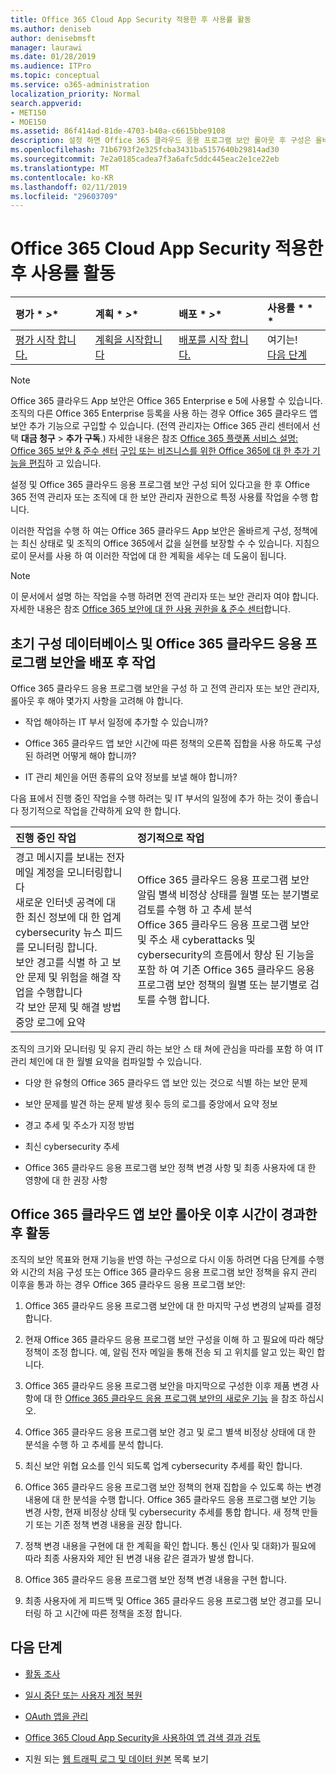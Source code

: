 ```yaml
---
title: Office 365 Cloud App Security 적용한 후 사용률 활동
ms.author: deniseb
author: denisebmsft
manager: laurawi
ms.date: 01/28/2019
ms.audience: ITPro
ms.topic: conceptual
ms.service: o365-administration
localization_priority: Normal
search.appverid:
- MET150
- MOE150
ms.assetid: 86f414ad-81de-4703-b40a-c6615bbe9108
description: 설정 하면 Office 365 클라우드 응용 프로그램 보안 롤아웃 후 구성은 올바른 하의 정기적 검토 준비 하는 특정 작업을 수행 합니다.
ms.openlocfilehash: 71b6793f2e325fcba3431ba5157640b29814ad30
ms.sourcegitcommit: 7e2a0185cadea7f3a6afc5ddc445eac2e1ce22eb
ms.translationtype: MT
ms.contentlocale: ko-KR
ms.lasthandoff: 02/11/2019
ms.locfileid: "29603709"
---
```

# <a name="utilization-activities-after-rolling-out-office-365-cloud-app-security"></a>Office 365 Cloud App Security 적용한 후 사용률 활동
  
|평가 * *\>**|계획 * *\>**|배포 * *\>**|사용률 * * *|
|:-----|:-----|:-----|:-----|
|[평가 시작 합니다.](office-365-cas-overview.md) <br/> |[계획을 시작합니다](get-ready-for-office-365-cas.md) <br/> |[배포를 시작 합니다.](turn-on-office-365-cas.md) <br/> |여기는!  <br/> [다음 단계](review-office-365-cas-alerts.md) <br/> |
   
> [!NOTE]
> Office 365 클라우드 App 보안은 Office 365 Enterprise e 5에 사용할 수 있습니다. 조직의 다른 Office 365 Enterprise 등록을 사용 하는 경우 Office 365 클라우드 앱 보안 추가 기능으로 구입할 수 있습니다. (전역 관리자는 Office 365 관리 센터에서 선택 **대금 청구** \> **추가 구독**.) 자세한 내용은 참조 [Office 365 플랫폼 서비스 설명: Office 365 보안 &amp; 준수 센터](https://docs.microsoft.com/office365/servicedescriptions/office-365-platform-service-description/office-365-securitycompliance-center) [구입 또는 비즈니스를 위한 Office 365에 대 한 추가 기능을 편집](https://support.office.com/article/4e7b57d6-b93b-457d-aecd-0ea58bff07a6)하 고 있습니다. 
  
설정 및 Office 365 클라우드 응용 프로그램 보안 구성 되어 있다고을 한 후 Office 365 전역 관리자 또는 조직에 대 한 보안 관리자 권한으로 특정 사용률 작업을 수행 합니다. 

이러한 작업을 수행 하 여는 Office 365 클라우드 App 보안은 올바르게 구성, 정책에는 최신 상태로 및 조직의 Office 365에서 값을 실현를 보장할 수 수 있습니다. 지침으로이 문서를 사용 하 여 이러한 작업에 대 한 계획을 세우는 데 도움이 됩니다.
  
> [!NOTE]
> 이 문서에서 설명 하는 작업을 수행 하려면 전역 관리자 또는 보안 관리자 여야 합니다. 자세한 내용은 참조 [Office 365 보안에 대 한 사용 권한을 &amp; 준수 센터](permissions-in-the-security-and-compliance-center.md)합니다. 
    
## <a name="activities-after-the-initial-configuration-and-rollout-of-office-365-cloud-app-security"></a>초기 구성 데이터베이스 및 Office 365 클라우드 응용 프로그램 보안을 배포 후 작업

Office 365 클라우드 응용 프로그램 보안을 구성 하 고 전역 관리자 또는 보안 관리자, 롤아웃 후 해야 몇가지 사항을 고려해 야 합니다.
  
- 작업 해야하는 IT 부서 일정에 추가할 수 있습니까?
    
- Office 365 클라우드 앱 보안 시간에 따른 정책의 오른쪽 집합을 사용 하도록 구성 된 하려면 어떻게 해야 합니까?
    
- IT 관리 체인을 어떤 종류의 요약 정보를 보낼 해야 합니까?
    
다음 표에서 진행 중인 작업을 수행 하려는 및 IT 부서의 일정에 추가 하는 것이 좋습니다 정기적으로 작업을 간략하게 요약 한 합니다.
  
|**진행 중인 작업**|**정기적으로 작업**|
|:-----|:-----|
| 경고 메시지를 보내는 전자 메일 계정을 모니터링합니다  <br/>  새로운 인터넷 공격에 대 한 최신 정보에 대 한 업계 cybersecurity 뉴스 피드를 모니터링 합니다.  <br/>  보안 경고를 식별 하 고 보안 문제 및 위험을 해결 작업을 수행합니다  <br/>  각 보안 문제 및 해결 방법 중앙 로그에 요약  <br/> | Office 365 클라우드 응용 프로그램 보안 알림 별색 비정상 상태를 월별 또는 분기별로 검토를 수행 하 고 추세 분석  <br/>  Office 365 클라우드 응용 프로그램 보안 및 주소 새 cyberattacks 및 cybersecurity의 흐름에서 향상 된 기능을 포함 하 여 기존 Office 365 클라우드 응용 프로그램 보안 정책의 월별 또는 분기별로 검토를 수행 합니다.  <br/> |
   
조직의 크기와 모니터링 및 유지 관리 하는 보안 스 태 쳐에 관심을 따라를 포함 하 여 IT 관리 체인에 대 한 월별 요약을 컴파일할 수 있습니다.
  
- 다양 한 유형의 Office 365 클라우드 앱 보안 있는 것으로 식별 하는 보안 문제
    
- 보안 문제를 발견 하는 문제 발생 횟수 등의 로그를 중앙에서 요약 정보
    
- 경고 추세 및 주소가 지정 방법
    
- 최신 cybersecurity 추세
    
- Office 365 클라우드 응용 프로그램 보안 정책 변경 사항 및 최종 사용자에 대 한 영향에 대 한 권장 사항
    
## <a name="activities-after-time-has-passed-since-rolling-out-office-365-cloud-app-security"></a>Office 365 클라우드 앱 보안 롤아웃 이후 시간이 경과한 후 활동

조직의 보안 목표와 현재 기능을 반영 하는 구성으로 다시 이동 하려면 다음 단계를 수행와 시간의 처음 구성 또는 Office 365 클라우드 응용 프로그램 보안 정책을 유지 관리 이후을 통과 하는 경우 Office 365 클라우드 응용 프로그램 보안:
  
1. Office 365 클라우드 응용 프로그램 보안에 대 한 마지막 구성 변경의 날짜를 결정 합니다.
    
2. 현재 Office 365 클라우드 응용 프로그램 보안 구성을 이해 하 고 필요에 따라 해당 정책이 조정 합니다. 예, 알림 전자 메일을 통해 전송 되 고 위치를 알고 있는 확인 합니다.
    
3. Office 365 클라우드 응용 프로그램 보안을 마지막으로 구성한 이후 제품 변경 사항에 대 한 [Office 365 클라우드 응용 프로그램 보안의 새로운 기능](new-in-office-365-cas.md) 을 참조 하십시오. 
    
4. Office 365 클라우드 응용 프로그램 보안 경고 및 로그 별색 비정상 상태에 대 한 분석을 수행 하 고 추세를 분석 합니다.
    
5. 최신 보안 위협 요소를 인식 되도록 업계 cybersecurity 추세를 확인 합니다.
    
6. Office 365 클라우드 응용 프로그램 보안 정책의 현재 집합을 수 있도록 하는 변경 내용에 대 한 분석을 수행 합니다. Office 365 클라우드 응용 프로그램 보안 기능 변경 사항, 현재 비정상 상태 및 cybersecurity 추세를 통합 합니다. 새 정책 만들기 또는 기존 정책 변경 내용을 권장 합니다.
    
7. 정책 변경 내용을 구현에 대 한 계획을 확인 합니다. 통신 (인사 및 대화)가 필요에 따라 최종 사용자와 제안 된 변경 내용 같은 결과가 발생 합니다.
    
8. Office 365 클라우드 응용 프로그램 보안 정책 변경 내용을 구현 합니다.
    
9. 최종 사용자에 게 피드백 및 Office 365 클라우드 응용 프로그램 보안 경고를 모니터링 하 고 시간에 따른 정책을 조정 합니다.
    
## <a name="next-steps"></a>다음 단계

- [활동 조사](investigate-an-activity-in-office-365-cas.md)
    
- [일시 중단 또는 사용자 계정 복원](suspend-or-restore-an-account-in-ocas.md)
    
- [OAuth 앱을 관리](manage-app-permissions-in-ocas.md)
    
- [Office 365 Cloud App Security을 사용하여 앱 검색 결과 검토](review-app-discovery-findings-in-ocas.md)
    
- 지원 되는 [웹 트래픽 로그 및 데이터 원본](web-traffic-logs-and-data-sources-for-ocas.md) 목록 보기
    

